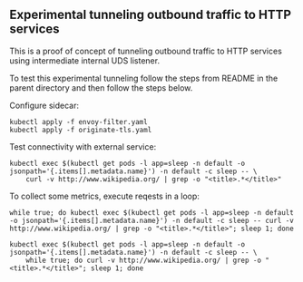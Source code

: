 ## Experimental tunneling outbound traffic to HTTP services

This is a proof of concept of tunneling outbound traffic to HTTP services
using intermediate internal UDS listener.

To test this experimental tunneling follow the steps from README in the parent directory
and then follow the steps below.

Configure sidecar:
```shell
kubectl apply -f envoy-filter.yaml
kubectl apply -f originate-tls.yaml
```

Test connectivity with external service:
```shell
kubectl exec $(kubectl get pods -l app=sleep -n default -o jsonpath='{.items[].metadata.name}') -n default -c sleep -- \
    curl -v http://www.wikipedia.org/ | grep -o "<title>.*</title>"
```
To collect some metrics, execute reqests in a loop:
```shell
while true; do kubectl exec $(kubectl get pods -l app=sleep -n default -o jsonpath='{.items[].metadata.name}') -n default -c sleep -- curl -v http://www.wikipedia.org/ | grep -o "<title>.*</title>"; sleep 1; done
```

```shell
kubectl exec $(kubectl get pods -l app=sleep -n default -o jsonpath='{.items[].metadata.name}') -n default -c sleep -- \
    while true; do curl -v http://www.wikipedia.org/ | grep -o "<title>.*</title>"; sleep 1; done
```